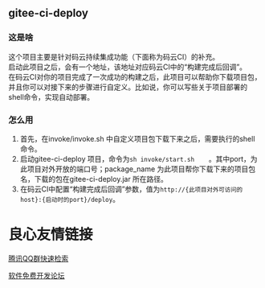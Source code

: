 ## gitee-ci-deploy
### 这是啥
这个项目主要是针对码云持续集成功能（下面称为码云CI）的补充。  
启动此项目之后，会有一个地址，该地址对应码云CI中的“构建完成后回调”。  
在码云CI对你的项目完成了一次成功的构建之后，此项目可以帮助你下载项目包，并且你可以对接下来的步骤进行自定义。比如说，你可以写些关于项目部署的shell命令，实现自动部署。

### 怎么用
1. 首先，在invoke/invoke.sh 中自定义项目包下载下来之后，需要执行的shell命令。
2. 启动gitee-ci-deploy 项目，命令为`sh invoke/start.sh    `。其中port，为此项目对外开放的端口号；package_name 为此项目帮你下载下来的项目包名，下载的包在gitee-ci-deploy.jar 所在路径。
3. 在码云CI中配置“构建完成后回调”参数，值为`http://{此项目对外可访问的host}:{启动时的port}/deploy`。



 # 良心友情链接

[腾讯QQ群快速检索](http://u.720life.cn/s/8cf73f7c)

[软件免费开发论坛](http://u.720life.cn/s/bbb01dc0)